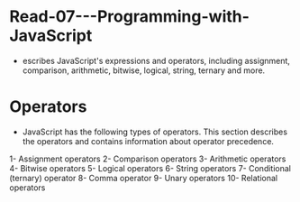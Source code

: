 # Read-07---Programming-with-JavaScript
- escribes JavaScript's expressions and operators, including assignment, comparison, arithmetic, bitwise, logical, string, ternary and more.

# Operators
- JavaScript has the following types of operators. This section describes the operators and contains information about operator precedence.

1- Assignment operators
2- Comparison operators
3- Arithmetic operators
4- Bitwise operators
5- Logical operators
6- String operators
7- Conditional (ternary) operator
8- Comma operator
9- Unary operators
10- Relational operators
